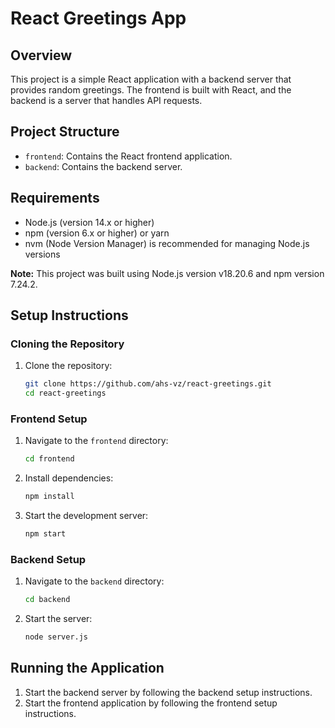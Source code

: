# React Greetings App

## Overview
This project is a simple React application with a backend server that provides random greetings. The frontend is built with React, and the backend is a server that handles API requests.

## Project Structure
- `frontend`: Contains the React frontend application.
- `backend`: Contains the backend server.

## Requirements
- Node.js (version 14.x or higher)
- npm (version 6.x or higher) or yarn
- nvm (Node Version Manager) is recommended for managing Node.js versions

**Note:** This project was built using Node.js version v18.20.6 and npm version 7.24.2.

## Setup Instructions

### Cloning the Repository
1. Clone the repository:
    ```sh
    git clone https://github.com/ahs-vz/react-greetings.git
    cd react-greetings
    ```

### Frontend Setup
1. Navigate to the `frontend` directory:
    ```sh
    cd frontend
    ```
2. Install dependencies:
    ```sh
    npm install
    ```
3. Start the development server:
    ```sh
    npm start
    ```

### Backend Setup
1. Navigate to the `backend` directory:
    ```sh
    cd backend
    ```
2. Start the server:
    ```sh
    node server.js
    ```

## Running the Application
1. Start the backend server by following the backend setup instructions.
2. Start the frontend application by following the frontend setup instructions.
